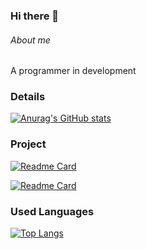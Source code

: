 ### Hi there 👋

###### About me
A programmer in development

### Details

[![Anurag's GitHub stats](https://github-readme-stats.vercel.app/api?username=juravellar&show_icons=true&theme=dark)](https://github.com/anuraghazra/github-readme-stats)

### Project

[![Readme Card](https://github-readme-stats.vercel.app/api/pin/?username=juravellar&repo=TikTok-Project&theme=dark)](https://github.com/anuraghazra/github-readme-stats)

[![Readme Card](https://github-readme-stats.vercel.app/api/pin/?username=juravellar&repo=AlgaWorksContatos&theme=dark)](https://github.com/anuraghazra/github-readme-stats)


### Used Languages
[![Top Langs](https://github-readme-stats.vercel.app/api/top-langs/?username=juravellar&layout=compact&theme=dark)](https://github.com/anuraghazra/github-readme-stats)
